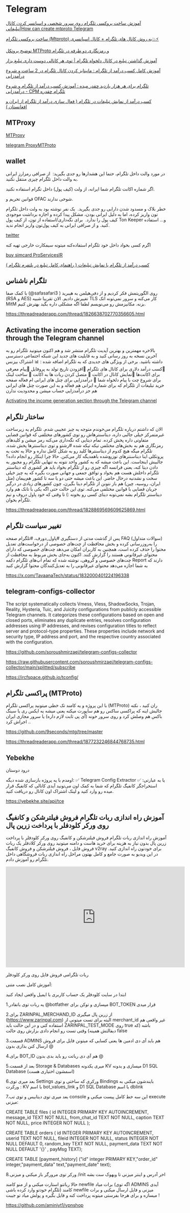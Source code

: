 # Telegram

[ آموزش ساخت پروکسی تلگرام روی سرور شخصی و اسپانسر کردن کانال تبلیغاتی|How can create mtproto Telegram ](https://www.youtube.com/watch?v=RQXFaDUofOQ)


[ ساخت پروکسی تلگرام (Mtproto) به روش کانال های تلگرام + کانال اسپانسری💥⚡ ](https://www.youtube.com/watch?v=8i63EewMTv0)

[ توضیح پروتکل MTProto و رمزنگاری دو طرفه در تلگرام ](https://www.youtube.com/watch?v=JKabA7Ed7Ks)


[ آموزش گذاشتن تبلیغ در کانال دلخواه تلگرام | توی هر کانالی دوست داری تبلیغ بزار ](https://www.youtube.com/watch?v=16YZFJE8s1U)


[ آموزش کامل کسب درآمد از تلگرام : مانیتایز کردن کانال تلگرام در 2 ساعت و شروع درآمدزایی ](https://www.youtube.com/watch?v=JCuemNOettI)

[ تلگرام برای هر هزار بازدید چقدر میده : آموزش کسب درآمد از تلگرام و شروع درآمدزایی - CPM تلگرام چقدره ](https://www.youtube.com/watch?v=T4HWqpKBZEo)


[ کسب درآمد از نمایش تبلیغات در تلگرام ( فعال سازی درآمد از تلگرام از ایران و افغانستان ) ](https://www.youtube.com/watch?v=qJR6KUHFl2Y)


## MTProxy

[MTProxy](https://github.com/TelegramMessenger/MTProxy)


[telegram ProxyMTProto](https://t.me/ProxyMTProto)


## wallet

در مورد والت داخل تلگرام، حتما این هشدارها رو جدی بگیرید:
‌
 از صرافی رمزارز ایرانی به والت داخل تلگرام چیزی منتقل نکنید.

  اگر شماره اکانت تلگرام شما ایرانه، از ولت (کیف پول) داخل تگرام استفاده نکنید.

  قوانین تحریم و OFAC شوخی ندارند.

 خطر بلاک و مسدود شدن دارایی رو جدی بگیرید.
‌
یک نفر نوشته بود به ولت داخل تلگرام تون واریز کرده، اما به دلیل ایرانی بودن، مشکل پیدا کرده و اجازه برداشت موجودی کیف پول را ندارد.
‌
 برای نگه‌داری/استفاده از تون، از کیف پول Ton Keeper و... استفاده کنید. و از صرافی ایرانی به کیف پول‌تون واریز انجام ندید.

[twitter](https://twitter.com/TavaanaTech/status/1781753325345439986)

اگرم کسی بخواد داخل خود تلگرام استفاده‌کنه میتونه سیمکارت خارجی تهیه کنه

[buy simcard ProServicesIR](https://t.me/ProServicesIR)


[ کسب درآمد از تلگرام با نمایش تبلیغات ( راهنمای کامل تبلیغ در پلتفرم تلگرام ) ](https://www.youtube.com/watch?v=qCt2JZ_yUp0)



## تلگرام ناشناس

با کمک صفا (@safasafari3 ) روی الگوریتمش فکر کردیم و از دفی‌هیلمن به هیبرید (RSA و AES) تغییرش دادیم. الان تقریبا شبیه TLS کار می‌کنه و سرور نمی‌تونه اتک MitM بزنه. مکانیزمش رو می‌نویسم لطفا اگه مشکلی داره بگید بهترش کنیم. 


https://threadreaderapp.com/thread/1826638702770356605.html


## Activating the income generation section through the Telegram channel 

 بالاخره مهمترین و بهترین آپدیت تلگرام منتشر شد و هم اکنون میتونید تلگرام رو به آخرین نسخه به روز رسانی کنید و به قابلیت های جدید این شبکه اجتماعی دسترسی داشته باشید. برخی از ویژگی های جدیدی که به تلگرام اضافه شده :
📊 اشتراک بیزنس
🔺کسب درآمد دلاری برای کانال های تلگرام
🔺افزودن تاریخ تولد به پروفایل
🔺پیام معرفی برای اکانت‌ها
🔺نمایش کانال در اکانت
💎 متصل کردن ربات ها به اکانت
🔺 ساخت لینک برای شروع چت با پیام دلخواه شما
🔹 درآمدزایی برای چنل های ایرانی ام فعاله
صفحه خرید تبلیغات از تلگرام که برای شماره ایرانی هم فعاله و به این صورت چنل های ایرانی هم جز درآمدزایی حساب میشن و محدودیت ندارن

[ Activating the income generation section through the Telegram channel ](https://www.youtube.com/watch?v=67J-DZeDfws)



## ساختار تلگرام

 الان که داشتم درباره تلگرام می‌خوندم متوجه یه چیز عجیبی شدم. تلگرام یه زیرساخت غیرمتمرکز خیلی جالبی داره، دیتاسنترهاش رو توی کشورهای مختلفی که قوانین قضایی متفاوتی داره پخش کرده. تمام دیتایی که نگه‌داری می‌کنه رمز میشن و کلیدهای رمزنگاری هم به بخش‌های مختلفی تیکه تیکه شده
#رشتو
و توی دیتاسنترها پخش شده. تلگرام میگه هیچ کدوم از دیتاسنترها کلید رو به شکل کامل نداره و حالا یه تحت یه پروتکلی اینا دیتاسنترهای توزیع‌شده باهمدیگه کار می‌کنن. حالا چرا اینکار رو انجام داده؟ جالبیش اینجاست. این باعث میشه که یه کشور واحد نتونه به تنهایی تلگرام رو مجبور به دادن
دیتا کنه، یعنی فرانسه اگه چیزی رو از تلگرام بخواد باید هر کشوری که دیتاسنتر تلگرام داخلش هست هم بخواد و توافق جمعی و جهانی صورت بگیره که یه چیز خیلی سخت و نشدنیه درحال حاضر. این باعث میشه حتی دو یا سه تا کشور هم‌پیمان (مثل ایران، روسیه، چین) هم باز نتونن از تلگرام دیتا بگیرن، چون
کشورهای زیادی در درگیر جریان قضایی با قوانین مختلفی می‌کنه. توی این حالت حتی اگه یکی با تانک هم وارد دیتاسنتر تلگرام بشه نمی‌تونه دیتای کسی رو بخونه :) تا وقتی که خود پاول دروف و تیم تلگرام بخوان. 

https://threadreaderapp.com/thread/1828869569609625869.html



## تغییر سیاست تلگرام

پس از گذشت مدتی از دستگیری #پاول_دورف، #تلگرام صفحه FAQ (سوالات متداول) را به‌روزرسانی کرده و بخش محافظت از چت‌های خصوصی از درخواست‌های تعدیل محتوا را حذف کرده است، همچنین به کاربران امکان می‌دهد چت‌های خصوصی که دارای محتوای غیرقانونی هستند را گزارش کنند.
اکنون به‌جای بخش مربوط به محافظت از چت‌های خصوصی و گروهی، نوشته شده که تمام اپ‌های تلگرام دکمه Report دارند که به شما اجازه می‌دهد محتوای غیرقانونی را به تعدیل‌کنندگان محتوا گزارش کنید

https://x.com/TavaanaTech/status/1832000401224196338



## telegram-configs-collector

The script systematically collects Vmess, Vless, ShadowSocks, Trojan, Reality, Hysteria, Tuic, and Juicity configurations from publicly accessible Telegram channels. It categorizes these configurations based on open and closed ports, eliminates any duplicate entries, resolves configuration addresses using IP addresses, and revises configuration titles to reflect server and protocol-type properties. These properties include network and security type, IP address and port, and the respective country associated with the configuration.

https://github.com/soroushmirzaei/telegram-configs-collector

https://raw.githubusercontent.com/soroushmirzaei/telegram-configs-collector/main/splitted/subscribe

https://ircfspace.github.io/tconfig/



## پراکسی تلگرام (MTProto)

با این پروژه و یه کامند تک خطی میتونید پراکسی تلگرام (MTProto) ران کنید ، نکته جالبش اینه که پراکسی ساکس رو هم ساپورت میکنه یعنی میشه یه ایکس ری یا سینگ باکس هم وصلش کرد و روی سرور خونه (آی پی ثابت لازم داره) یا سرور مجازی ایران اجراش کرد ..

https://github.com/9seconds/mtg/tree/master

https://threadreaderapp.com/thread/1877232246844768735.html


## Yebekhe

درود دوستان

اومدم با یه پروژه بازسازی شده دیگه:
✅ Telegram Config Extractor
یا به عبارتی: 
✅ استخراجگر کانفیگ تلگرام
که شما به کمک اون می‌تونید آیدی کانالی که کانفیگ قرار میده رو وارد کنید و لینک اشتراک اون کانال رو دریافت کنید. 

https://yebekhe.site/api/tce

##  آموزش راه اندازی ربات تلگرام فروش فیلترشکن و کانفیگ روی ورکر کلودفلر با پرداخت زرین پال 


آموزش راه اندازی ربات تلگرام فروش فیلترشکن و کانفیگ روی ورکر کلودفلر با پرداخت زرین پال
بدون نیاز به هزینه برای خرید هاست و دامنه میتونید روی ورکر کلادفلر یک ربات فروش فایل ، فروش فیلترشکن و فروش کانفیگ v2ray برای خودتون راه اندازی کنید.
در این ویدیو به صورت جامع و کامل بهتون مراحل راه اندازی ربات فروشگاهی داخل تلگرام رو آموزش دادم.


<iframe width="560" height="315" src="https://www.youtube.com/embed/N7tO4RY5xXU?si=mmsE0iVxZvHEcdh4" title="YouTube video player" frameborder="0" allow="accelerometer; autoplay; clipboard-write; encrypted-media; gyroscope; picture-in-picture; web-share" referrerpolicy="strict-origin-when-cross-origin" allowfullscreen></iframe>

ربات تلگرامی فروش فایل روی ورکر کلودفلر

آموزش کامل نصب متنی:

ابتدا در سایت کلودفلر یک حساب کاربری با ایمیل واقعی ایجاد کنید

1.یه ربات توی باتفادر @botfather میسازی و توکن برای BOT_TOKEN قرار میدی

2.برای ZARINPAL_MERCHAND_ID از زرین پال میگیری (https://www.zarinpal.com) البته برای تست میتونی از merchant_id غیر واقعی هم استفاده کنی و در این حالت باید ZARINPAL_TEST_MODE روی true باشه (که دیفالتش همینه) وقتی تست رو انجام دادی بزارش روی حالت false

3.قسمت ADMINS هم باید آی دی ادمین ها یعنی کسایی که میتونن فایل برای فروش ارسال کنن بذاری بدون @

4.برای BOT_ID هم آی دی رباتت رو باید بدی بدون @

5.بعد از قسمت Storage & Databases میری یکدونه KV میسازی و یدونه D1 SQL Database (اسمشون اختیاری هست)

6.بعد میری توی Settings ورکری که ساختی و توی Bindings بایندشون میکنی به ورکرت : KV با اسم bot_values_link و D1 SQL Database با اسم dblink

7.بعد میری توی دیتابیس و توی تب console
این سه خط کامل پیست میکنی و execute میزنی:

CREATE TABLE files ( id INTEGER PRIMARY KEY AUTOINCREMENT, message_id TEXT NOT NULL, from_chat_id TEXT NOT NULL, caption TEXT NOT NULL, price INTEGER NOT NULL );

CREATE TABLE orders ( id INTEGER PRIMARY KEY AUTOINCREMENT, userid TEXT NOT NULL, fileid INTEGER NOT NULL, status INTEGER NOT NULL DEFAULT 0, random_key TEXT NOT NULL, payment_data TEXT NOT NULL DEFAULT '{}' , payMsg TEXT);

CREATE TABLE [payment_history] ("id" integer PRIMARY KEY,"order_id" integer,"payment_data" text,"payment_date" text);

8.ورکر توی مرورگر باز میکنی و میزنی /init اخر آدرس و اینتر میزنی تا وبهوک ست بشه

حالا رباتتو استارت میکنی و از منو کامند newfile برات میاد (اگه توی ADMINS آیدی تلگرام خودتو وارد کرده باشی) کامند newfile میزنی و فایل ارسال میکنی و برات میسازه و برای هرجا بفرستی میتونه پرداخت کنه و فایل بگیره و پولش میاد تو جیبت !

https://github.com/aminiyt1/vpnshop

